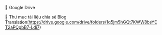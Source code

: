 📁 Google Drive

📂 Thư mục tài liệu chia sẻ Blog Translation(https://drive.google.com/drive/folders/1q5jm5hGQt7KWW8bsYET2aPQpbB7-Ldi7)